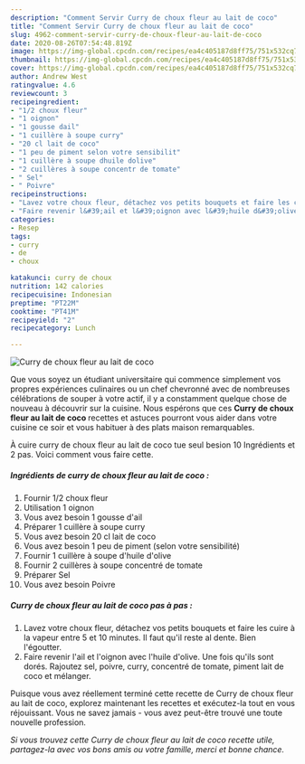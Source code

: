```yaml
---
description: "Comment Servir Curry de choux fleur au lait de coco"
title: "Comment Servir Curry de choux fleur au lait de coco"
slug: 4962-comment-servir-curry-de-choux-fleur-au-lait-de-coco
date: 2020-08-26T07:54:48.819Z
image: https://img-global.cpcdn.com/recipes/ea4c405187d8ff75/751x532cq70/curry-de-choux-fleur-au-lait-de-coco-photo-principale-de-la-recette.jpg
thumbnail: https://img-global.cpcdn.com/recipes/ea4c405187d8ff75/751x532cq70/curry-de-choux-fleur-au-lait-de-coco-photo-principale-de-la-recette.jpg
cover: https://img-global.cpcdn.com/recipes/ea4c405187d8ff75/751x532cq70/curry-de-choux-fleur-au-lait-de-coco-photo-principale-de-la-recette.jpg
author: Andrew West
ratingvalue: 4.6
reviewcount: 3
recipeingredient:
- "1/2 choux fleur"
- "1 oignon"
- "1 gousse dail"
- "1 cuillère à soupe curry"
- "20 cl lait de coco"
- "1 peu de piment selon votre sensibilit"
- "1 cuillère à soupe dhuile dolive"
- "2 cuillères à soupe concentr de tomate"
- " Sel"
- " Poivre"
recipeinstructions:
- "Lavez votre choux fleur, détachez vos petits bouquets et faire les cuire à la vapeur entre 5 et 10 minutes. Il faut qu&#39;il reste al dente. Bien l&#39;égoutter."
- "Faire revenir l&#39;ail et l&#39;oignon avec l&#39;huile d&#39;olive. Une fois qu&#39;ils sont dorés. Rajoutez sel, poivre, curry, concentré de tomate, piment lait de coco et mélanger."
categories:
- Resep
tags:
- curry
- de
- choux

katakunci: curry de choux 
nutrition: 142 calories
recipecuisine: Indonesian
preptime: "PT22M"
cooktime: "PT41M"
recipeyield: "2"
recipecategory: Lunch

---
```



![Curry de choux fleur au lait de coco](https://img-global.cpcdn.com/recipes/ea4c405187d8ff75/751x532cq70/curry-de-choux-fleur-au-lait-de-coco-photo-principale-de-la-recette.jpg)

Que vous soyez un étudiant universitaire qui commence simplement vos propres expériences culinaires ou un chef chevronné avec de nombreuses célébrations de souper à votre actif, il y a constamment quelque chose de nouveau à découvrir sur la cuisine. Nous espérons que ces <strong> Curry de choux fleur au lait de coco </strong> recettes et astuces pourront vous aider dans votre cuisine ce soir et vous habituer à des plats maison remarquables.

<!--inarticleads1-->

À cuire curry de choux fleur au lait de coco tue seul besion 10 Ingrédients et 2 pas. Voici comment vous faire cette.

##### Ingrédients de curry de choux fleur au lait de coco :

1. Fournir 1/2 choux fleur
1. Utilisation 1 oignon
1. Vous avez besoin 1 gousse d&#39;ail
1. Préparer 1 cuillère à soupe curry
1. Vous avez besoin 20 cl lait de coco
1. Vous avez besoin 1 peu de piment (selon votre sensibilité)
1. Fournir 1 cuillère à soupe d&#39;huile d&#39;olive
1. Fournir 2 cuillères à soupe concentré de tomate
1. Préparer  Sel
1. Vous avez besoin  Poivre




<!--inarticleads2-->

##### Curry de choux fleur au lait de coco pas à pas :

1. Lavez votre choux fleur, détachez vos petits bouquets et faire les cuire à la vapeur entre 5 et 10 minutes. Il faut qu&#39;il reste al dente. Bien l&#39;égoutter.
1. Faire revenir l&#39;ail et l&#39;oignon avec l&#39;huile d&#39;olive. Une fois qu&#39;ils sont dorés. Rajoutez sel, poivre, curry, concentré de tomate, piment lait de coco et mélanger.




<!--inarticleads1-->

<p>
Puisque vous avez réellement terminé cette recette de Curry de choux fleur au lait de coco, explorez maintenant les recettes et exécutez-la tout en vous réjouissant. Vous ne savez jamais - vous avez peut-être trouvé une toute nouvelle profession.
</p>

<p>
<i>Si vous trouvez cette Curry de choux fleur au lait de coco recette utile, partagez-la avec vos bons amis ou votre famille, merci et bonne chance.</i>
</p>
